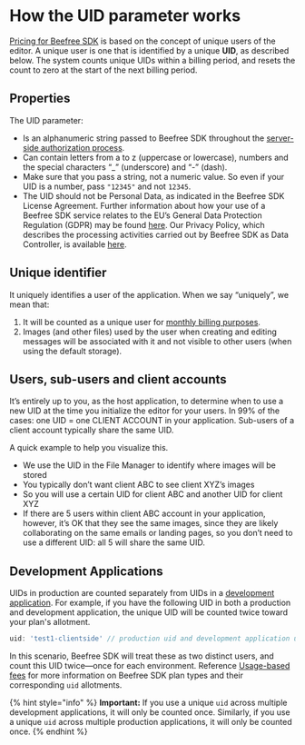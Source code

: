 # How the UID parameter works

[Pricing for Beefree SDK](https://dam.beefree.io/pluginpricing) is based on the concept of unique users of the editor. A unique user is one that is identified by a unique **UID**, as described below. The system counts unique UIDs within a billing period, and resets the count to zero at the start of the next billing period.

## Properties

The UID parameter:

* Is an alphanumeric string passed to Beefree SDK throughout the [server-side authorization process](authorization-process-in-detail.md).
* Can contain letters from a to z (uppercase or lowercase), numbers and the special characters “\_” (underscore) and “-” (dash).
* Make sure that you pass a string, not a numeric value. So even if your UID is a number, pass `"12345"` and not `12345`.
* The UID should not be Personal Data, as indicated in the Beefree SDK License Agreement. Further information about how your use of a Beefree SDK service relates to the EU’s General Data Protection Regulation (GDPR) may be found [here](https://beefree.io/gdpr/). Our Privacy Policy, which describes the processing activities carried out by Beefree SDK as Data Controller, is available [here](https://beefree.io/privacy-cookies-policy/).

## Unique identifier

It uniquely identifies a user of the application. When we say “uniquely”, we mean that:

1. It will be counted as a unique user for [monthly billing purposes](https://developers.beefree.io/pricing-plans).
2. Images (and other files) used by the user when creating and editing messages will be associated with it and not visible to other users (when using the default storage).

## Users, sub-users and client accounts

It’s entirely up to you, as the host application, to determine when to use a new UID at the time you initialize the editor for your users. In 99% of the cases: one UID = one CLIENT ACCOUNT in your application. Sub-users of a client account typically share the same UID.

A quick example to help you visualize this.

* We use the UID in the File Manager to identify where images will be stored
* You typically don’t want client ABC to see client XYZ’s images
* So you will use a certain UID for client ABC and another UID for client XYZ
* If there are 5 users within client ABC account in your application, however, it’s OK that they see the same images, since they are likely collaborating on the same emails or landing pages, so you don’t need to use a different UID: all 5 will share the same UID.

## Development Applications

UIDs in production are counted separately from UIDs in a [development application](../development-applications.md). For example, if you have the following UID in both a production and development application, the unique UID will be counted twice toward your plan's allotment.

```javascript
uid: 'test1-clientside' // production uid and development application uid
```

In this scenario, Beefree SDK will treat these as two distinct users, and count this UID twice—once for each environment. Reference [Usage-based fees](https://devportal.beefree.io/hc/en-us/articles/4403095825042-Usage-based-fees) for more information on Beefree SDK plan types and their corresponding `uid` allotments.

{% hint style="info" %}
**Important:** If you use a unique `uid` across multiple development applications, it will only be counted once. Similarly, if you use a unique `uid` across multiple production applications, it will only be counted once.
{% endhint %}
